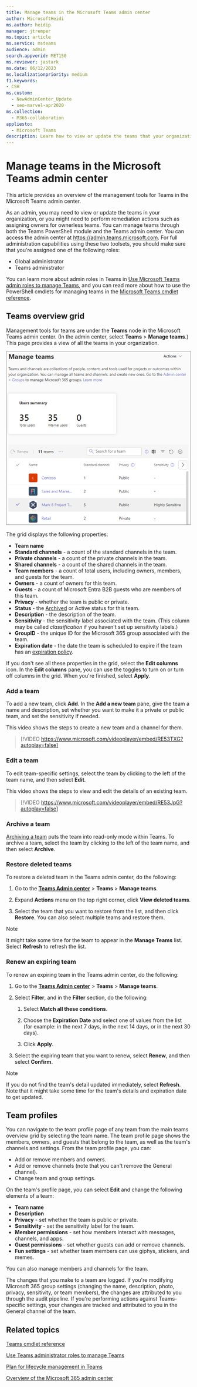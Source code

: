 ```yaml
---
title: Manage teams in the Microsoft Teams admin center
author: MicrosoftHeidi
ms.author: heidip
manager: jtremper
ms.topic: article
ms.service: msteams
audience: admin
search.appverid: MET150
ms.reviewer: jastark
ms.date: 06/12/2023
ms.localizationpriority: medium
f1.keywords:
- CSH
ms.custom: 
  - NewAdminCenter_Update
  - seo-marvel-apr2020
ms.collection: 
  - M365-collaboration
appliesto: 
  - Microsoft Teams
description: Learn how to view or update the teams that your organization has set up for collaboration in the Microsoft Teams admin center.
---
```


# Manage teams in the Microsoft Teams admin center

This article provides an overview of the management tools for Teams in the Microsoft Teams admin center.

As an admin, you may need to view or update the teams in your organization, or you might need to perform remediation actions such as assigning owners for ownerless teams. You can manage teams through both the Teams PowerShell module and the Teams admin center. You can access the admin center at <a href="https://admin.teams.microsoft.com" target="_blank">https://admin.teams.microsoft.com</a>. For full administration capabilities using these two toolsets, you should make sure that you're assigned one of the following roles:

- Global administrator
- Teams administrator

You can learn more about admin roles in Teams in [Use Microsoft Teams admin roles to manage Teams](using-admin-roles.md), and you can read more about how to use the PowerShell cmdlets for managing teams in the [Microsoft Teams cmdlet reference](/powershell/teams/).

## Teams overview grid

Management tools for teams are under the **Teams** node in the Microsoft Teams admin center. (In the admin center, select **Teams** > **Manage teams**.) This page provides a view of all the teams in your organization.

![Screenshot of the Teams overview grid.](media/manage-teams-in-modern-portal-grid.png)  

The grid displays the following properties:

- **Team name**
- **Standard channels** - a count of the standard channels in the team.
- **Private channels** - a count of the private channels in the team.
- **Shared channels** - a count of the shared channels in the team.
- **Team members** - a count of total users, including owners, members, and guests for the team.
- **Owners** - a count of owners for this team.
- **Guests** - a count of Microsoft Entra B2B guests who are members of this team.
- **Privacy** - whether the team is public or private.
- **Status** - the [Archived](https://support.office.com/article/dc161cfd-b328-440f-974b-5da5bd98b5a7) or Active status for this team.
- **Description** - the description of the team.
- **Sensitivity** - the sensitivity label associated with the team. (This column may be called *classification* if you haven't set up sensitivity labels.)
- **GroupID** - the unique ID for the Microsoft 365 group associated with the team.
- **Expiration date** - the date the team is scheduled to expire if the team has an [expiration policy](/microsoft-365/solutions/microsoft-365-groups-expiration-policy).

If you don't see all these properties in the grid, select the **Edit columns** icon. In the **Edit columns** pane, you can use the toggles to turn on or turn off columns in the grid. When you're finished, select **Apply**.

### Add a team

To add a new team, click **Add**. In the **Add a new team** pane, give the team a name and description, set whether you want to make it a private or public team, and set the sensitivity if needed.

This video shows the steps to create a new team and a channel for them.

> [!VIDEO https://www.microsoft.com/videoplayer/embed/RE53TXG?autoplay=false]

### Edit a team

To edit team-specific settings, select the team by clicking to the left of the team name, and then select **Edit**.

This video shows the steps to view and edit the details of an existing team.

> [!VIDEO https://www.microsoft.com/videoplayer/embed/RE53JpG?autoplay=false]

### Archive a team

[Archiving a team](archive-or-delete-a-team.md) puts the team into read-only mode within Teams. To archive a team, select the team by clicking to the left of the team name, and then select **Archive**.

### Restore deleted teams

To restore a deleted team in the Teams admin center, do the following:

 1. Go to the **[Teams Admin center](https://admin.teams.microsoft.com/)** > **Teams** > **Manage teams**.
 
 2. Expand **Actions** menu on the top right corner, click **View deleted teams**.
  
 3. Select the team that you want to restore from the list, and then click **Restore**. You can also select multiple teams and restore them.
 
 > [!NOTE]
 > It might take some time for the team to appear in the **Manage Teams** list. Select **Refresh** to refresh the list.

### Renew an expiring team

To renew an expiring team in the Teams admin center, do the following:

 1. Go to the **[Teams Admin center](https://admin.teams.microsoft.com/)** > **Teams** > **Manage teams**.
 
 2. Select **Filter**, and in the **Filter** section, do the following:
 
     1. Select **Match all these conditions**. 
     
     2. Choose the **Expiration Date** and select one of values from the list (for example: in the next 7 days, in the next 14 days, or in the next 30 days).
     
     3. Click **Apply**.
 
 4. Select the expiring team that you want to renew, select **Renew**, and then select **Confirm**.

 > [!NOTE]
 > If you do not find the team's detail updated immediately, select **Refresh**. Note that it might take some time for the team's details and expiration date to get updated.

## Team profiles

You can navigate to the team profile page of any team from the main teams overview grid by selecting  the team name. The team profile page shows the members, owners, and guests that belong to the team, as well as the team's channels and settings. From the team profile page, you can:

- Add or remove members and owners.
- Add or remove channels (note that you can't remove the General channel).
- Change team and group settings.
 
On the team's profile page, you can select **Edit** and change the following elements of a team:

- **Team name**
- **Description**
- **Privacy** - set whether the team is public or private.
- **Sensitivity** - set the sensitivity label for the team.
- **Member permissions** - set how members interact with messages, channels, and apps.
- **Guest permissions** - set whether guests can add or remove channels.
- **Fun settings** - set whether team members can use giphys, stickers, and memes.

You can also manage members and channels for the team.

The changes that you make to a team are logged. If you're modifying Microsoft 365 group settings (changing the name, description, photo, privacy, sensitivity, or team members), the changes are attributed to you through the audit pipeline. If you're performing actions against Teams-specific settings, your changes are tracked and attributed to you in the General channel of the team.

## Related topics

[Teams cmdlet reference](/powershell/teams/)  

[Use Teams administrator roles to manage Teams](using-admin-roles.md)

[Plan for lifecycle management in Teams](plan-teams-lifecycle.md)

[Overview of the Microsoft 365 admin center](/microsoft-365/admin/admin-overview/admin-center-overview)
